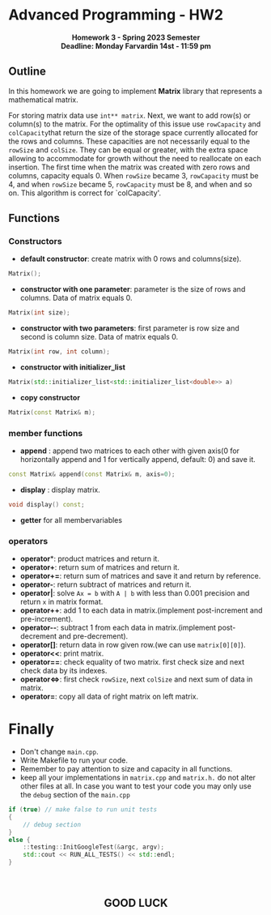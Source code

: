 # Advanced Programming - HW2
<p  align="center"> <b>Homework 3 - Spring 2023 Semester <br> Deadline: Monday Farvardin 14st - 11:59 pm</b> </p>

## Outline
In this homework we are going to implement **Matrix** library that represents a mathematical matrix.

For storing matrix data use `int** matrix`. Next, we want to add row(s) or column(s) to the matrix. For the optimality of this issue use `rowCapacity` and `colCapacity`that return the size of the storage space currently allocated for the rows and columns. These capacities are not necessarily equal to the `rowSize` and `colSize`. They can be equal or greater, with the extra space allowing to accommodate for growth without the need to reallocate on each insertion. The first time when the matrix was created with zero rows and columns, capacity equals 0. When `rowSize` became 3, `rowCapacity` must be 4, and when `rowSize` became 5, `rowCapacity` must be 8, and when and so on. This algorithm is correct for `colCapacity'.

## Functions

### Constructors
- **default constructor**: create matrix with 0 rows and columns(size).
```cpp
Matrix();
```
- **constructor with one parameter**: parameter is the size of rows and columns. Data of matrix equals 0.
```cpp
Matrix(int size);
```
- **constructor with two parameters**: first parameter is row size and second is column size. Data of matrix equals 0.
```cpp
Matrix(int row, int column);
```
- **constructor with initializer_list**
```cpp
Matrix(std::initializer_list<std::initializer_list<double>> a)
```
- **copy constructor**
``` cpp
Matrix(const Matrix& m);
```

### member functions
- **append** : append two matrices to each other with given axis(0 for horizontally append and 1 for vertically append, default: 0) and save it.
```cpp
const Matrix& append(const Matrix& m, axis=0);
```
- **display** : display matrix.
```cpp
void display() const;
```
- **getter** for all membervariables

### operators
- **operator***: product matrices and return it.
- **operator+**: return sum of matrices and return it.
- **operator+=**: return sum of matrices and save it and return by reference.
- **operator-**: return subtract of matrices and return it.
- **operator|**: solve `Ax = b` with `A | b` with less than 0.001 precision and return `x` in matrix format.
- **operator++**: add 1 to each data in matrix.(implement post-increment and pre-increment).
- **operator--**: subtract 1 from each data in matrix.(implement post-decrement and pre-decrement).
- **operator[]**: return data in row given row.(we can use `matrix[0][0]`).
- **operator<<**: print matrix.
- **operator==**: check equality of two matrix. first check size and next check data by its indexes.
- **operator<=>**: first check `rowSize`, next `colSize` and next sum of data in matrix.
- **operator=**: copy all data of right matrix on left matrix.

# Finally
- Don't change `main.cpp`.
- Write Makefile to run your code.
- Remember to pay attention to size and capacity in all functions.
- keep all your implementations in `matrix.cpp` and `matrix.h.` do not alter other files at all. In case you want to test your code you may only use the `debug` section of the `main.cpp`
```cpp
if (true) // make false to run unit tests  
{
    // debug section 
}
else {
    ::testing::InitGoogleTest(&argc, argv);
    std::cout << RUN_ALL_TESTS() << std::endl;
}
```
<br>

<h2 align=center> GOOD LUCK </h2>

